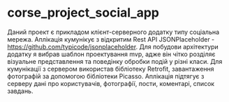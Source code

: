 # corse_project_social_app
Даний проект є прикладом клієнт-серверного додатку типу соціальна мережа. Аплікація кумунікує з відкритим Rest API JSONPlaceholder - https://github.com/typicode/jsonplaceholder.
Для побудови архітектури додатку я вибрав шаблон проектування mvp, адже він чітко розділяє візуальне представлення та поведінку обробки подій у різні класи. Для кумунікації з сервером використав бібліотеку Retrofit, завантаження фотографій за допомогою бібліотеки Picasso. Аплікація підтягує з серверу дані про користувачів, фотографії, пости, коментарі, список завдань.
